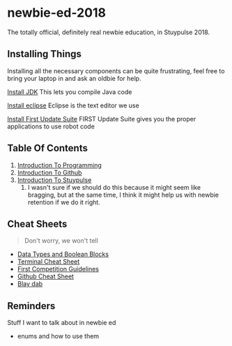 # newbie-ed-2018
The totally official, definitely real newbie education, in Stuypulse 2018.
## Installing Things
Installing all the necessary components can be quite frustrating, feel free to bring your laptop in and ask an oldbie for help.

[Install JDK](http://www.oracle.com/technetwork/java/javase/downloads/jdk8-downloads-2133151.html) This lets you compile Java code

[Install eclipse](https://wpilib.screenstepslive.com/s/currentCS/m/getting_started/l/599679-installing-eclipse-c-java) Eclipse is the text editor we use

[Install First Update Suite](https://wpilib.screenstepslive.com/s/currentCS/m/getting_started/l/599670-installing-the-frc-update-suite-all-languages) FIRST Update Suite gives you the proper applications to use robot code
## Table Of Contents
1. [Introduction To Programming](https://www.youtube.com/watch?v=dQw4w9WgXcQ)
2. [Introduction To Github](http://ismycomputeron.com/)
3. [Introduction To Stuypulse](https://www.youtube.com/watch?v=LMzzR87xSOk)
    1. I wasn't sure if we should do this because it might seem like bragging, but at the same time, I think it might help us with newbie retention if we do it right.
## Cheat Sheets
>Don't worry, we won't tell

- [Data Types and Boolean Blocks](https://stuypulse.com/)
- [Terminal Cheat Sheet](https://local.theonion.com/seventh-grade-class-scrambling-to-piece-together-teache-1819579899)
- [First Competition Guidelines](https://www.thebluealliance.com/team/254/history "If you're confused about how our competitions work")
- [Github Cheat Sheet](https://education.github.com/git-cheat-sheet-education.pdf "download pdf")
- [Blay dab](https://thumbs.gfycat.com/OffensiveMediumFoxhound-size_restricted.gif)

## Reminders
Stuff I want to talk about in newbie ed
- enums and how to use them
